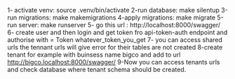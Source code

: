 1- activate venv: source .venv/bin/activate
2-run database: make silentup
3-run migrations: make makemigrations
4-apply migrations: make migrate
5-run server: make runserver
5- go this url : http://localhost:8000/swagger/
6- create user and then login and get token fro api-token-auth endpoint and authorise with = Token whatever_token_you_get
7- you can access shared urls the tennant urls will give error for their tables are not created
8-create tenant for example with buinsess name bigco and add to url http://bigco.localhost:8000/swagger/
9-Now you can access tenants urls and check database where tenant schema should be created.
